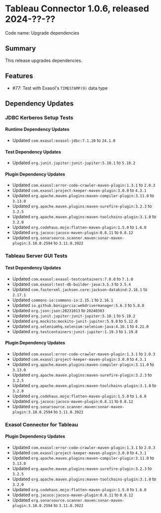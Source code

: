 # Tableau Connector 1.0.6, released 2024-??-??

Code name: Upgrade dependencies

## Summary

This release upgrades dependencies.

## Features

* #77: Test with Exasol's `TIMESTAMP(9)` data type

## Dependency Updates

### JDBC Kerberos Setup Tests

#### Runtime Dependency Updates

* Updated `com.exasol:exasol-jdbc:7.1.20` to `24.1.0`

#### Test Dependency Updates

* Updated `org.junit.jupiter:junit-jupiter:5.10.1` to `5.10.2`

#### Plugin Dependency Updates

* Updated `com.exasol:error-code-crawler-maven-plugin:1.3.1` to `2.0.3`
* Updated `com.exasol:project-keeper-maven-plugin:3.0.0` to `4.3.1`
* Updated `org.apache.maven.plugins:maven-compiler-plugin:3.11.0` to `3.13.0`
* Updated `org.apache.maven.plugins:maven-surefire-plugin:3.2.3` to `3.2.5`
* Updated `org.apache.maven.plugins:maven-toolchains-plugin:3.1.0` to `3.2.0`
* Updated `org.codehaus.mojo:flatten-maven-plugin:1.5.0` to `1.6.0`
* Updated `org.jacoco:jacoco-maven-plugin:0.8.11` to `0.8.12`
* Updated `org.sonarsource.scanner.maven:sonar-maven-plugin:3.10.0.2594` to `3.11.0.3922`

### Tableau Server GUI Tests

#### Test Dependency Updates

* Updated `com.exasol:exasol-testcontainers:7.0.0` to `7.1.0`
* Updated `com.exasol:test-db-builder-java:3.5.3` to `3.5.4`
* Updated `com.fasterxml.jackson.core:jackson-databind:2.16.1` to `2.17.1`
* Updated `commons-io:commons-io:2.15.1` to `2.16.1`
* Updated `io.github.bonigarcia:webdrivermanager:5.6.3` to `5.8.0`
* Updated `org.json:json:20231013` to `20240303`
* Updated `org.junit.jupiter:junit-jupiter:5.10.1` to `5.10.2`
* Updated `org.mockito:mockito-junit-jupiter:5.9.0` to `5.12.0`
* Updated `org.seleniumhq.selenium:selenium-java:4.16.1` to `4.21.0`
* Updated `org.testcontainers:junit-jupiter:1.19.3` to `1.19.8`

#### Plugin Dependency Updates

* Updated `com.exasol:error-code-crawler-maven-plugin:1.3.1` to `2.0.3`
* Updated `com.exasol:project-keeper-maven-plugin:3.0.0` to `4.3.1`
* Updated `org.apache.maven.plugins:maven-compiler-plugin:3.11.0` to `3.13.0`
* Updated `org.apache.maven.plugins:maven-surefire-plugin:3.2.3` to `3.2.5`
* Updated `org.apache.maven.plugins:maven-toolchains-plugin:3.1.0` to `3.2.0`
* Updated `org.codehaus.mojo:flatten-maven-plugin:1.5.0` to `1.6.0`
* Updated `org.jacoco:jacoco-maven-plugin:0.8.11` to `0.8.12`
* Updated `org.sonarsource.scanner.maven:sonar-maven-plugin:3.10.0.2594` to `3.11.0.3922`

### Exasol Connector for Tableau

#### Plugin Dependency Updates

* Updated `com.exasol:error-code-crawler-maven-plugin:1.3.1` to `2.0.3`
* Updated `com.exasol:project-keeper-maven-plugin:3.0.0` to `4.3.1`
* Updated `org.apache.maven.plugins:maven-compiler-plugin:3.11.0` to `3.13.0`
* Updated `org.apache.maven.plugins:maven-surefire-plugin:3.2.3` to `3.2.5`
* Updated `org.apache.maven.plugins:maven-toolchains-plugin:3.1.0` to `3.2.0`
* Updated `org.codehaus.mojo:flatten-maven-plugin:1.5.0` to `1.6.0`
* Updated `org.jacoco:jacoco-maven-plugin:0.8.11` to `0.8.12`
* Updated `org.sonarsource.scanner.maven:sonar-maven-plugin:3.10.0.2594` to `3.11.0.3922`
